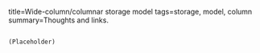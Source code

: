 title=Wide-column/columnar storage model
tags=storage, model, column
summary=Thoughts and links.
~~~~~~

(Placeholder)
